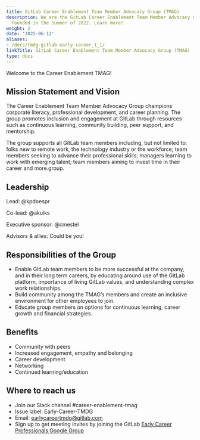 ```yaml
---
title: GitLab Career Enablement Team Member Advocacy Group (TMAG)
description: We are the GitLab Career Enablement Team Member Advocacy Group (TMAG)
  founded in the Summer of 2022. Learn more!
weight: 2
date: '2025-06-12'
aliases:
- /docs/tmdg-gitlab-early-career_1_1/
linkTitle: GitLab Career Enablement Team Member Advocacy Group (TMAG)
type: docs
---
```


Welcome to the Career Enablement TMAG!

## Mission Statement and Vision

The Career Enablement Team Member Advocacy Group champions corporate literacy, professional development, and career planning. The group promotes inclusion and engagement at GitLab through resources such as continuous learning, community building, peer support, and mentorship.

The group supports all GitLab team members including, but not limited to: folks new to remote work, the technology industry or the workforce; team members seeking to advance their professional skills; managers learning to work with emerging talent; team members aiming to invest time in their career and more.group.

## Leadership

Lead: @kpdoespr

Co-lead: @akulks

Executive sponsor: @cmestel

Advisors & allies: Could be you!

## Responsibilities of the Group

- Enable GitLab team members to be more successful at the company, and in their long term careers, by educating around use of the GitLab platform, importance of living GitLab values, and understanding complex work relationships.
- Build community among the TMAG’s members and create an inclusive environment for other employees to join.
- Educate group members on options for continuous learning, career growth and financial strategies.

## Benefits

- Community with peers
- Increased engagement, empathy and belonging
- Career development
- Networking
- Continued learning/education

## Where to reach us

- Join our Slack channel #career-enablement-tmag
- Issue label: Early-Career-TMDG
- Email: earlycareertmdg@gitlab.com
- Sign up to get meeting invites by joining the GitLab [Early Career Professionals Google Group](https://groups.google.com/a/gitlab.com/g/earlycareertmdg)
